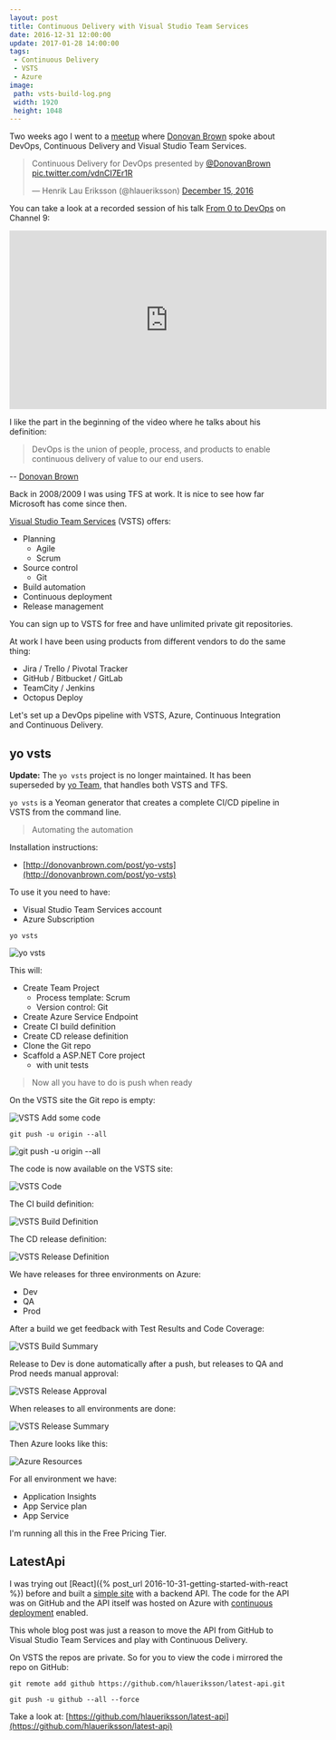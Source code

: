 ```yaml
---
layout: post
title: Continuous Delivery with Visual Studio Team Services
date: 2016-12-31 12:00:00
update: 2017-01-28 14:00:00
tags:
 - Continuous Delivery
 - VSTS
 - Azure
image:
 path: vsts-build-log.png
 width: 1920
 height: 1048
---
```


Two weeks ago I went to a [meetup](https://www.meetup.com/swedish-ms-alm-devops/events/235555234/) where [Donovan Brown](https://twitter.com/donovanbrown) spoke about DevOps, Continuous Delivery and Visual Studio Team Services.

<blockquote class="twitter-tweet" data-lang="en"><p lang="en" dir="ltr">Continuous Delivery for DevOps presented by <a href="https://twitter.com/DonovanBrown">@DonovanBrown</a> <a href="https://t.co/vdnCI7Er1R">pic.twitter.com/vdnCI7Er1R</a></p>&mdash; Henrik Lau Eriksson (@hlaueriksson) <a href="https://twitter.com/hlaueriksson/status/809498672815833088">December 15, 2016</a></blockquote>
<script async src="//platform.twitter.com/widgets.js" charset="utf-8"></script>

You can take a look at a recorded session of his talk [From 0 to DevOps](https://channel9.msdn.com/Events/Ignite/New-Zealand-2016/M328) on Channel 9:

<iframe src="https://channel9.msdn.com/Events/Ignite/New-Zealand-2016/M328/player" width="560" height="315" allowFullScreen frameBorder="0"></iframe>

I like the part in the beginning of the video where he talks about his definition:

> DevOps is the union of people, process, and products to enable continuous delivery of value to our end users.

-- [Donovan Brown](http://www.donovanbrown.com/post/what-is-devops)

Back in 2008/2009 I was using TFS at work. It is nice to see how far Microsoft has come since then.

[Visual Studio Team Services](https://www.visualstudio.com/team-services/) (VSTS) offers:

* Planning
  * Agile
  * Scrum
* Source control
  * Git
* Build automation
* Continuous deployment
* Release management

You can sign up to VSTS for free and have unlimited private git repositories.

At work I have been using products from different vendors to do the same thing:

* Jira / Trello / Pivotal Tracker
* GitHub / Bitbucket / GitLab
* TeamCity / Jenkins
* Octopus Deploy

Let's set up a DevOps pipeline with VSTS, Azure, Continuous Integration and Continuous Delivery.

## yo vsts

**Update:** The `yo vsts` project is no longer maintained. It has been superseded by [yo Team](https://github.com/DarqueWarrior/generator-team), that handles both VSTS and TFS.

`yo vsts` is a Yeoman generator that creates a complete CI/CD pipeline in VSTS from the command line.

> Automating the automation

Installation instructions:

* [http://donovanbrown.com/post/yo-vsts](http://donovanbrown.com/post/yo-vsts)

To use it you need to have:

* Visual Studio Team Services account
* Azure Subscription

`yo vsts`

![yo vsts](yo-vsts.png)

This will:

* Create Team Project
  * Process template: Scrum
  * Version control: Git
* Create Azure Service Endpoint
* Create CI build definition
* Create CD release definition
* Clone the Git repo
* Scaffold a ASP.NET Core project
  * with unit tests

> Now all you have to do is push when ready

On the VSTS site the Git repo is empty:

![VSTS Add some code](vsts-empty.png)

`git push -u origin --all`

![git push -u origin --all](git-push.png)

The code is now available on the VSTS site:

![VSTS Code](vsts-code.png)

The CI build definition:

![VSTS Build Definition](vsts-build-definition.png)

The CD release definition:

![VSTS Release Definition](vsts-release-definition.png)

We have releases for three environments on Azure:

* Dev
* QA
* Prod

After a build we get feedback with Test Results and Code Coverage:

![VSTS Build Summary](vsts-build-summary.png)

Release to Dev is done automatically after a push, but releases to QA and Prod needs manual approval:

![VSTS Release Approval](vsts-release-approval.png)

When releases to all environments are done:

![VSTS Release Summary](vsts-release-summary.png)

Then Azure looks like this:

![Azure Resources](azure-resources.png)

For all environment we have:

* Application Insights
* App Service plan
* App Service

I'm running all this in the Free Pricing Tier.

## LatestApi

I was trying out [React]({% post_url 2016-10-31-getting-started-with-react %}) before and built a [simple site](http://henrik.laueriksson.com/latest/) with a backend API.
The code for the API was on GitHub and the API itself was hosted on Azure with [continuous deployment](https://github.com/blog/2056-automating-code-deployment-with-github-and-azure) enabled.

This whole blog post was just a reason to move the API from GitHub to Visual Studio Team Services and play with Continuous Delivery.

On VSTS the repos are private. So for you to view the code i mirrored the repo on GitHub:

`git remote add github https://github.com/hlaueriksson/latest-api.git`

`git push -u github --all --force`

Take a look at: [https://github.com/hlaueriksson/latest-api](https://github.com/hlaueriksson/latest-api)
